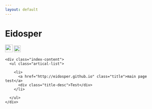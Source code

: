 ```yaml
---
layout: default
---
```


<body>
  <div class="index-wrapper">
    <div class="aside">
      <div class="info-card">
        <h1>Eidosper</h1>
        <a href="http://weibo.com/eidosper/" target="_blank"><img src="http://www.weibo.com/favicon.ico" alt="" width="25"/></a>
        <a href="http://site.douban.com/eidosper/" target="_blank"><img src="http://www.douban.com/favicon.ico" alt="" width="22"/></a>
      </div>
      <div id="particles-js"></div>
    </div>

    <div class="index-content">
      <ul class="artical-list">
        
        <li>
          <a href="http://eidosper.github.io" class="title">main page test</a>
          <div class="title-desc">Test</div>
        </li>
        
      </ul>
    </div>
  </div>
</body>
